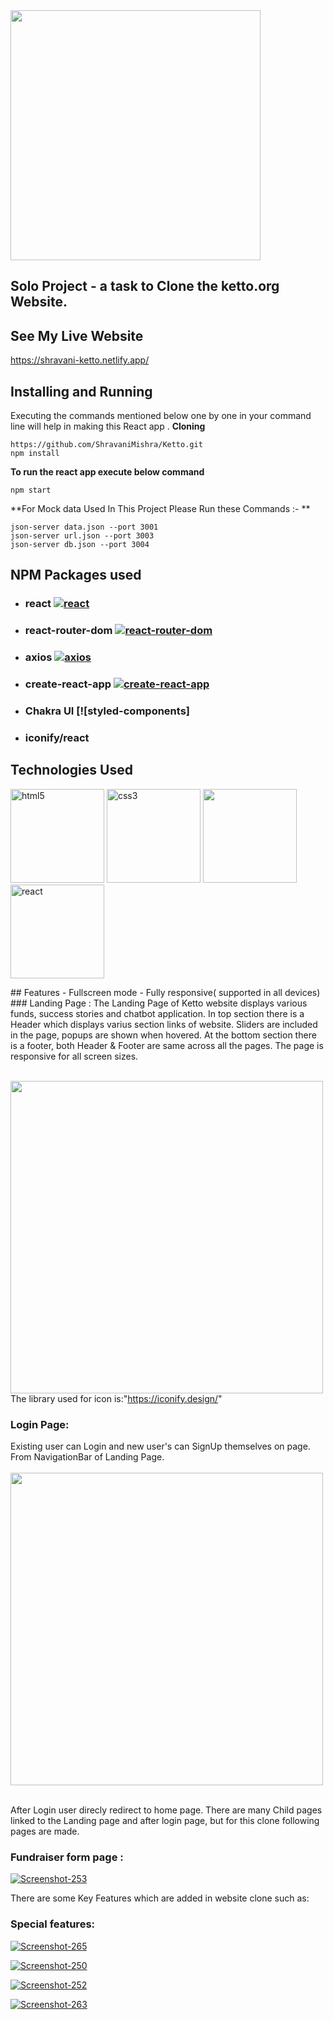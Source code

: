 <img src="https://ketto.gumlet.io/assets/images/logo-light-bg.svg?w=70&dpr=1.0" width="400"/>

## Solo Project - a task to Clone the ketto.org Website.


## See My Live Website

https://shravani-ketto.netlify.app/

## Installing and Running

Executing the commands mentioned below one by one in your command line will help in making this React app .
**Cloning**
```
https://github.com/ShravaniMishra/Ketto.git
npm install
```
**To run the react app execute below command**
```
npm start
```
**For Mock data Used In This Project Please Run these Commands :- **
```
json-server data.json --port 3001
json-server url.json --port 3003
json-server db.json --port 3004
```
## NPM Packages used
- ### react [![react](https://camo.githubusercontent.com/475b49b04214dfa67c1ec8a2837888ae63003feb7b71fd45be30ff360148ad87/68747470733a2f2f696d672e736869656c64732e696f2f6e706d2f762f72656163742e7376673f7374796c653d666c6174)](https://github.com/facebook/react)
- ### react-router-dom [![react-router-dom](https://camo.githubusercontent.com/475b49b04214dfa67c1ec8a2837888ae63003feb7b71fd45be30ff360148ad87/68747470733a2f2f696d672e736869656c64732e696f2f6e706d2f762f72656163742e7376673f7374796c653d666c6174)](https://github.com/ReactTraining/react-router/tree/master/packages/react-router-dom)
- ### axios [![axios](https://camo.githubusercontent.com/1f22b6c297d1cb0e3aa68b2e6fed42da8b002bbefca8d63e99e0b790da8cce9b/68747470733a2f2f696d672e736869656c64732e696f2f6e706d2f762f6178696f732e7376673f7374796c653d666c61742d737175617265)](https://github.com/axios/axios)
- ### create-react-app [![create-react-app](https://camo.githubusercontent.com/475b49b04214dfa67c1ec8a2837888ae63003feb7b71fd45be30ff360148ad87/68747470733a2f2f696d672e736869656c64732e696f2f6e706d2f762f72656163742e7376673f7374796c653d666c6174)](https://github.com/facebook/create-react-app)
- ###   Chakra UI [![styled-components]
- ### iconify/react

## Technologies Used
<p float="left">
  <img src="https://encrypted-tbn0.gstatic.com/images?q=tbn:ANd9GcSVAIP_Cf5nPr-oj9tc2fHg1DEugRc_UjIxtw&usqp=CAU" alt="html5" height="150"/>
  <img src="https://encrypted-tbn0.gstatic.com/images?q=tbn:ANd9GcS0LAimh7HEcDu0N8uhkCXiAE-BEaLTHlHG4A&usqp=CAU" alt="css3" height="150"/> 
  <img src="https://encrypted-tbn0.gstatic.com/images?q=tbn:ANd9GcRB0_ijMX_4xf0rGse2D334wtm-LcqQ_lrsFQ&usqp=CAU"  height="150"/>
  <img src="https://encrypted-tbn0.gstatic.com/images?q=tbn:ANd9GcRh7mJQJNmvKwE_nITLMxSTbBula7RE1eRAxw&usqp=CAU" alt="react" height="150"/>
</p>
## Features
- Fullscreen mode
- Fully responsive( supported in all devices)
### Landing Page :
The Landing Page of Ketto website displays various funds, success stories and chatbot application.
In top section there is a Header which displays varius section links of website.
Sliders are included in the page, popups are shown when hovered.
At the bottom section there is a footer, both Header & Footer are same across all the pages.
The page is responsive for all screen sizes.
<br/>

<br><img src="https://i.ibb.co/4S21scV/Screenshot-233.png" width="500"/><br/>
The library used for icon is:"https://iconify.design/"
<br/>
### Login Page:
Existing user can Login and new user's can SignUp themselves on page.
From NavigationBar of Landing Page.
<br>
<br>
<img src="https://i.ibb.co/tX34C3H/Screenshot-248.png" width="500"/>
<br/>
<br/>

After Login user direcly redirect to home page.
There are many Child pages linked to the Landing page and after login page, but for this clone following pages are made.
### Fundraiser form page :

<a href="https://ibb.co/6PRLcSJ"><img src="https://i.ibb.co/MVDQyH5/Screenshot-253.png" alt="Screenshot-253" border="0"></a>

There are some Key Features which are added in website clone such as:

### Special features:

<p>
  <a href="https://ibb.co/HDhnDPB"><img src="https://i.ibb.co/1fz8fX7/Screenshot-265.png" alt="Screenshot-265" border="0"></a>
  
<a href="https://ibb.co/sbhCCt1"><img src="https://i.ibb.co/n6TBBR1/Screenshot-250.png" alt="Screenshot-250" border="0"></a><br />
  
<a href="https://ibb.co/x6RjFXX"><img src="https://i.ibb.co/jD1MJbb/Screenshot-252.png" alt="Screenshot-252" border="0"></a>  
  
<a href="https://ibb.co/y58jKpf"><img src="https://i.ibb.co/bLr9YFW/Screenshot-263.png" alt="Screenshot-263" border="0"></a> 
</p>



